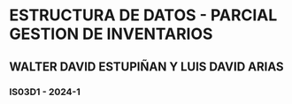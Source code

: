 # ESTRUCTURA DE DATOS - PARCIAL GESTION DE INVENTARIOS
## WALTER DAVID ESTUPIÑAN Y LUIS DAVID ARIAS
### IS03D1 - 2024-1
